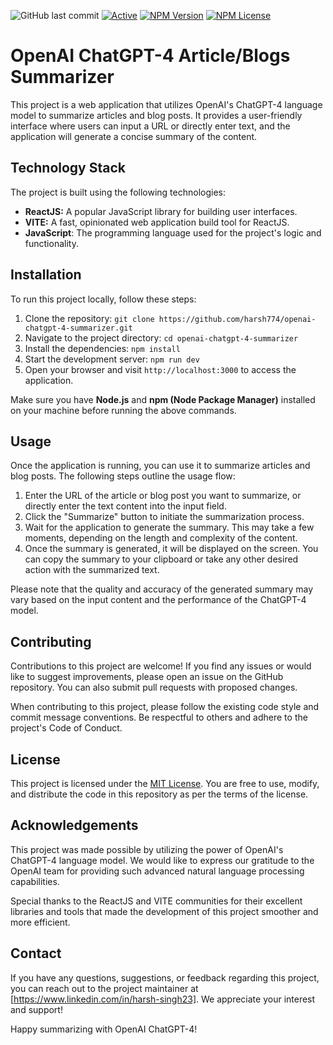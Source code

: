 ![GitHub last commit](https://img.shields.io/github/last-commit/google/skia.svg?style=flat) [![Active](http://img.shields.io/badge/Status-Active-green.svg)](https://tterb.github.io) [![NPM Version](https://img.shields.io/npm/v/npm.svg?style=flat)]() [![NPM License](https://img.shields.io/npm/l/all-contributors.svg?style=flat)](https://github.com/tterb/hyde/blob/master/LICENSE)
# OpenAI ChatGPT-4 Article/Blogs Summarizer

This project is a web application that utilizes OpenAI's ChatGPT-4 language model to summarize articles and blog posts. It provides a user-friendly interface where users can input a URL or directly enter text, and the application will generate a concise summary of the content.

## Technology Stack

The project is built using the following technologies:

- **ReactJS:** A popular JavaScript library for building user interfaces.
- **VITE:** A fast, opinionated web application build tool for ReactJS.
- **JavaScript**: The programming language used for the project's logic and functionality.

## Installation

To run this project locally, follow these steps:

1. Clone the repository: `git clone https://github.com/harsh774/openai-chatgpt-4-summarizer.git`
2. Navigate to the project directory: `cd openai-chatgpt-4-summarizer`
3. Install the dependencies: `npm install`
4. Start the development server: `npm run dev`
5. Open your browser and visit `http://localhost:3000` to access the application.

Make sure you have **Node.js** and **npm (Node Package Manager)** installed on your machine before running the above commands.

## Usage

Once the application is running, you can use it to summarize articles and blog posts. The following steps outline the usage flow:

1. Enter the URL of the article or blog post you want to summarize, or directly enter the text content into the input field.
2. Click the "Summarize" button to initiate the summarization process.
3. Wait for the application to generate the summary. This may take a few moments, depending on the length and complexity of the content.
4. Once the summary is generated, it will be displayed on the screen. You can copy the summary to your clipboard or take any other desired action with the summarized text.

Please note that the quality and accuracy of the generated summary may vary based on the input content and the performance of the ChatGPT-4 model.

## Contributing

Contributions to this project are welcome! If you find any issues or would like to suggest improvements, please open an issue on the GitHub repository. You can also submit pull requests with proposed changes.

When contributing to this project, please follow the existing code style and commit message conventions. Be respectful to others and adhere to the project's Code of Conduct.

## License

This project is licensed under the [MIT License](LICENSE). You are free to use, modify, and distribute the code in this repository as per the terms of the license.

## Acknowledgements

This project was made possible by utilizing the power of OpenAI's ChatGPT-4 language model. We would like to express our gratitude to the OpenAI team for providing such advanced natural language processing capabilities.

Special thanks to the ReactJS and VITE communities for their excellent libraries and tools that made the development of this project smoother and more efficient.

## Contact

If you have any questions, suggestions, or feedback regarding this project, you can reach out to the project maintainer at [https://www.linkedin.com/in/harsh-singh23]. We appreciate your interest and support!

Happy summarizing with OpenAI ChatGPT-4!
